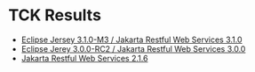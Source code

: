 TCK Results
===========

* [Eclipse Jersey 3.1.0-M3 / Jakarta Restful Web Services 3.1.0](tck/eclipse-jersey-3.1.0-M3)
* [Eclipse Jerey 3.0.0-RC2 / Jakarta Restful Web Services 3.0.0](tck/eclipse-jersey-3.0.0-RC2)
* [Jakarta Restful Web Services 2.1.6](tck/jakarta-restful-web-services-2.1)